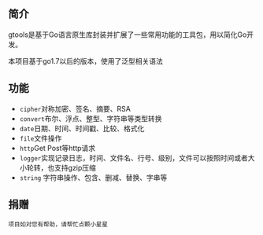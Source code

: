 ## 简介
gtools是基于Go语言原生库封装并扩展了一些常用功能的工具包，用以简化Go开发。

本项目基于go1.7以后的版本，使用了泛型相关语法
## 功能
- `cipher`对称加密、签名、摘要、RSA
- `convert`布尔、浮点、整型、字符串等类型转换
- `date`日期、时间、时间戳、比较、格式化
- `file`文件操作
- `http`Get Post等http请求
- `logger`实现记录日志，时间、文件名、行号、级别，文件可以按照时间或者大小轮转，也支持gzip压缩
- `string` 字符串操作、包含、删减、替换、字串等


## 捐赠
    项目如对您有帮助，请帮忙点颗小星星
